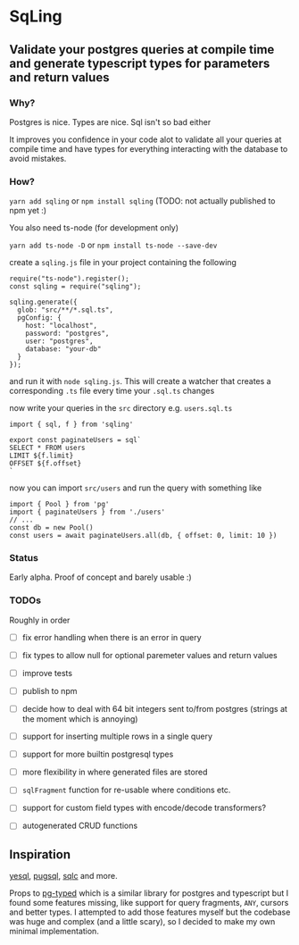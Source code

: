 # SqLing

## Validate your postgres queries at compile time and generate typescript types for parameters and return values

### Why?

Postgres is nice. Types are nice. Sql isn't so bad either

It improves you confidence in your code alot to validate all your queries at compile time and have types for everything interacting with the database to avoid mistakes.

### How?

`yarn add sqling` or `npm install sqling` (TODO: not actually published to npm yet :)

You also need ts-node (for development only)

`yarn add ts-node -D` or `npm install ts-node --save-dev`

create a `sqling.js` file in your project containing the following

```
require("ts-node").register();
const sqling = require("sqling");

sqling.generate({
  glob: "src/**/*.sql.ts",
  pgConfig: {
    host: "localhost",
    password: "postgres",
    user: "postgres",
    database: "your-db"
  }
});
```

and run it with `node sqling.js`. This will create a watcher that creates a
corresponding `.ts` file every time your `.sql.ts` changes

now write your queries in the `src` directory e.g. `users.sql.ts`

```
import { sql, f } from 'sqling'

export const paginateUsers = sql`
SELECT * FROM users
LIMIT ${f.limit}
OFFSET ${f.offset}
`
```

now you can import `src/users` and run the query with something like

```
import { Pool } from 'pg'
import { paginateUsers } from './users'
// ...
const db = new Pool()
const users = await paginateUsers.all(db, { offset: 0, limit: 10 })
```

### Status

Early alpha. Proof of concept and barely usable :)

### TODOs

Roughly in order

- [ ] fix error handling when there is an error in query
- [ ] fix types to allow null for optional paremeter values and return values
- [ ] improve tests
- [ ] publish to npm
- [ ] decide how to deal with 64 bit integers sent to/from postgres (strings at the moment which is annoying)
- [ ] support for inserting multiple rows in a single query
- [ ] support for more builtin postgresql types
- [ ] more flexibility in where generated files are stored
- [ ] `sqlFragment` function for re-usable where conditions etc.
- [ ] support for custom field types with encode/decode transformers?
- [ ] autogenerated CRUD functions


## Inspiration

[yesql](https://github.com/krisajenkins/yesql), [pugsql](https://pugsql.org/), [sqlc](https://github.com/kyleconroy/sqlc) and more.

Props to [pg-typed](https://github.com/adelsz/pgtyped) which is a similar library for postgres and typescript but I found some features missing, like support for query fragments, `ANY`, cursors and better types. I attempted to add those features myself but the codebase was huge and complex (and a little scary), so I decided to make my own minimal implementation.
